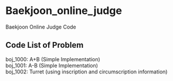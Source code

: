 # Baekjoon_online_judge
Baekjoon Online Judge Code

## Code List of Problem
boj_1000: A+B (Simple Implementation)  
boj_1001: A-B (Simple Implementation)  
boj_1002: Turret (using inscription and circumscription information)  

